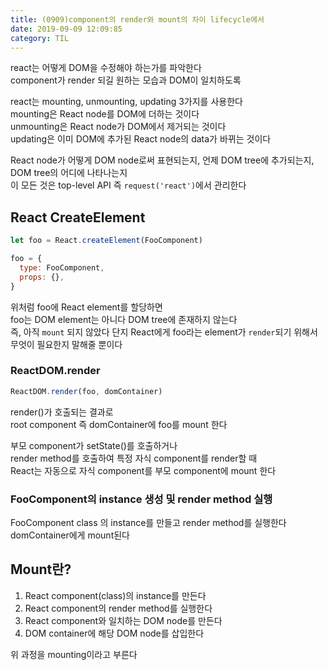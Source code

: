 ```yaml
---
title: (0909)component의 render와 mount의 차이 lifecycle에서
date: 2019-09-09 12:09:85
category: TIL
---
```


react는 어떻게 DOM을 수정해야 하는가를 파악한다  
component가 render 되길 원하는 모습과 DOM이 일치하도록

react는 mounting, unmounting, updating 3가지를 사용한다  
mounting은 React node를 DOM에 더하는 것이다  
unmounting은 React node가 DOM에서 제거되는 것이다  
updating은 이미 DOM에 추가된 React node의 data가 바뀌는 것이다

React node가 어떻게 DOM node로써 표현되는지,
언제 DOM tree에 추가되는지, DOM tree의 어디에 나타나는지  
이 모든 것은 top-level API 즉 `request('react')`에서 관리한다

## React CreateElement

```js
let foo = React.createElement(FooComponent)

foo = {
  type: FooComponent,
  props: {},
}
```

위처럼 foo에 React element를 할당하면  
foo는 DOM element는 아니다 DOM tree에 존재하지 않는다  
즉, 아직 `mount` 되지 않았다
단지 React에게 foo라는 element가 `render`되기 위해서  
무엇이 필요한지 말해줄 뿐이다

### ReactDOM.render

```js
ReactDOM.render(foo, domContainer)
```

render()가 호출되는 결과로  
root component 즉 domContainer에 foo를 mount 한다

부모 component가 setState()를 호출하거나  
render method를 호출하여 특정 자식 component를 render할 때  
React는 자동으로 자식 component를 부모 component에 mount 한다

### FooComponent의 instance 생성 및 render method 실행

FooComponent class 의 instance를 만들고 render method를 실행한다  
domContainer에게 mount된다

## Mount란?

1. React component(class)의 instance를 만든다
2. React component의 render method를 실행한다
3. React component와 일치하는 DOM node를 만든다
4. DOM container에 해당 DOM node를 삽입한다

위 과정을 mounting이라고 부른다
